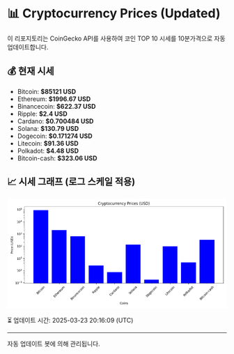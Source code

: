 
# 📊 Cryptocurrency Prices (Updated)

이 리포지토리는 CoinGecko API를 사용하여 코인 TOP 10 시세를 10분가격으로 자동 업데이트합니다.

## 💰 현재 시세
- Bitcoin: **$85121 USD**
- Ethereum: **$1996.67 USD**
- Binancecoin: **$622.37 USD**
- Ripple: **$2.4 USD**
- Cardano: **$0.700484 USD**
- Solana: **$130.79 USD**
- Dogecoin: **$0.171274 USD**
- Litecoin: **$91.36 USD**
- Polkadot: **$4.48 USD**
- Bitcoin-cash: **$323.06 USD**

## 📈 시세 그래프 (로그 스케일 적용)
![Crypto Prices](crypto_prices.png)

⏳ 업데이트 시간: 2025-03-23 20:16:09 (UTC)

---
자동 업데이트 봇에 의해 관리됩니다.
